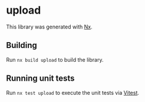 # upload

This library was generated with [Nx](https://nx.dev).

## Building

Run `nx build upload` to build the library.

## Running unit tests

Run `nx test upload` to execute the unit tests via [Vitest](https://vitest.dev/).
